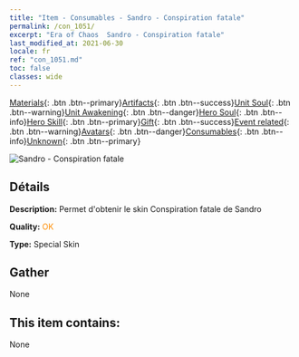 ```yaml
---
title: "Item - Consumables - Sandro - Conspiration fatale"
permalink: /con_1051/
excerpt: "Era of Chaos  Sandro - Conspiration fatale"
last_modified_at: 2021-06-30
locale: fr
ref: "con_1051.md"
toc: false
classes: wide
---
```

 [Materials](/ItemsFR/){: .btn .btn--primary}[Artifacts](/ItemsFR/Artifacts/){: .btn .btn--success}[Unit Soul](/ItemsFR/UnitSoul/){: .btn .btn--warning}[Unit Awakening](/ItemsFR/UnitAwakening/){: .btn .btn--danger}[Hero Soul](/ItemsFR/HeroSoul/){: .btn .btn--info}[Hero Skill](/ItemsFR/HeroSkill/){: .btn .btn--primary}[Gift](/ItemsFR/Gift/){: .btn .btn--success}[Event related](/ItemsFR/Events/){: .btn .btn--warning}[Avatars](/ItemsFR/Avatars/){: .btn .btn--danger}[Consumables](/ItemsFR/Consumables/){: .btn .btn--info}[Unknown](/ItemsFR/Unknown/){: .btn .btn--primary}

 ![Sandro - Conspiration fatale](/images/h/h_Sandro4.jpg)

## Détails
 **Description:** Permet d'obtenir le skin Conspiration fatale de Sandro

 **Quality:** <span style="color: #FF8C00">OK</span>

 **Type:** Special Skin

## Gather

  None

## This item contains:

  None

